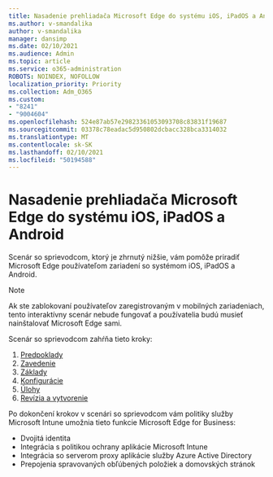 ```yaml
---
title: Nasadenie prehliadača Microsoft Edge do systému iOS, iPadOS a Android
ms.author: v-smandalika
author: v-smandalika
manager: dansimp
ms.date: 02/10/2021
ms.audience: Admin
ms.topic: article
ms.service: o365-administration
ROBOTS: NOINDEX, NOFOLLOW
localization_priority: Priority
ms.collection: Adm_O365
ms.custom:
- "8241"
- "9004604"
ms.openlocfilehash: 524e87ab57e29823361053093708c83831f19687
ms.sourcegitcommit: 03378c78eadac5d950802dcbacc328bca3314032
ms.translationtype: MT
ms.contentlocale: sk-SK
ms.lasthandoff: 02/10/2021
ms.locfileid: "50194588"
---
```

# <a name="deploy-microsoft-edge-to-ios-ipados-and-android"></a>Nasadenie prehliadača Microsoft Edge do systému iOS, iPadOS a Android

Scenár so sprievodcom, ktorý je zhrnutý nižšie, vám pomôže priradiť Microsoft Edge používateľom zariadení so systémom iOS, iPadOS a Android.

> [!NOTE]
> Ak ste zablokovaní používateľov zaregistrovaným v mobilných zariadeniach, tento interaktívny scenár nebude fungovať a používatelia budú musieť nainštalovať Microsoft Edge sami.

Scenár so sprievodcom zahŕňa tieto kroky:

1. [Predpoklady](https://docs.microsoft.com/mem/intune/fundamentals/guided-scenarios-edge#prerequisites)
2. [Zavedenie](https://docs.microsoft.com/mem/intune/fundamentals/guided-scenarios-edge#step-1---introduction)
3. [Základy](https://docs.microsoft.com/mem/intune/fundamentals/guided-scenarios-edge#step-2---basics)
4. [Konfigurácie](https://docs.microsoft.com/mem/intune/fundamentals/guided-scenarios-edge#step-3---configuration)
5. [Úlohy](https://docs.microsoft.com/mem/intune/fundamentals/guided-scenarios-edge#step-4---assignments)
6. [Revízia a vytvorenie](https://docs.microsoft.com/mem/intune/fundamentals/guided-scenarios-edge#step-5---review--create)

Po dokončení krokov v scenári so sprievodcom vám politiky služby Microsoft Intune umožnia tieto funkcie Microsoft Edge for Business:

- Dvojitá identita
- Integrácia s politikou ochrany aplikácie Microsoft Intune
- Integrácia so serverom proxy aplikácie služby Azure Active Directory
- Prepojenia spravovaných obľúbených položiek a domovských stránok
